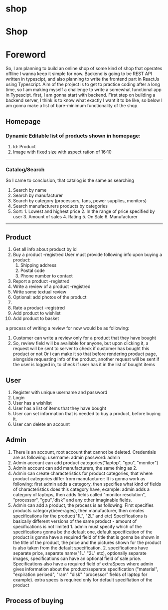 # shop

# Shop

# Foreword

So, I am planning to build an online shop of some kind of shop that operates offline
I wanna keep it simple for now.
Backend is going to be REST API written in typescipt, and also planning to write the frontend part in ReactJs using Typescript.
Aim of the project is to get to practice coding after a long time, so I am making myself a challenge to write a somewhat functional app in Typescipt.
first, I am gonna start with backend. First step on building a backend server, I think is to know what exactly I want it to be like, so below I am gonna make a list of bare-minimum functionality of the shop.

## Homepage

### Dynamic Editable list of products shown in homepage:

1. Id: Product
2. Image with fixed size with aspect ration of 16:10

---

### Catalog/Search

So I came to conclusion, that catalog is the same as searching

1. Search by name
2. Search by manufacturer
3. Search by category (processors, fans, power supplies, monitors)
4. Search manufacturers products by categories
5. Sort: 1. Lowest and highest price 2. In the range of price specified by user 3. Amount of sales 4. Rating 5. On Sale 6. Manufacturer

---

## Product

1. Get all info about product by id
2. Buy a product -registred
   User must provide following info upon buying a product:
    1. Shipping address
    2. Postal code
    3. Phone number to contact
3. Report a product -registred
4. Write a review of a product -registred
5. Write some textual review
6. Optional: add photos of the product
7.
8. Rate a product -registred
9. Add product to wishlist
10. Add product to basket

a process of writing a review for now would be as following:

1. Customer can write a review only for a product that they have bought
2. So, review field will be available for anyone, but upon clicking it, a request will be sent to server to check if customer has bought this product or not Or i can make it so that before rendering product page, alongside requesting info of the product, another request will be sent if the user is logged in, to check if user has it in the list of bought items

## User

1. Register with unique username and password
2. Login
3. User has a wishlist
4. User has a list of items that they have bought
5. User can set information that is needed to buy a product, before buying it.
6. User can delete an account

## Admin

1. There is an account, root account that cannot be deleted.
   Credentials are as following: username: admin password: admin
2. Admin account can add product categories("laptop", "gpu", "monitor")
3. Admin account can add manufacturers, the same thing as 2.
4. Admin can create characteristics for product categories, that where product categories differ from manufacturer:
   It is gonna work as following: first admin adds a category, then specifies what kind of fields of characteristics does this category have, example:
   admin adds a category of laptops, then adds fields called "monitor resolution", "processor", "gpu","disk" and any other imaginable fields.
5. Admin can add a product, the process is as following:
   First specifies products category(beverages), then manufacturer, then creates specifications for the product("1L", "2L" and etc)
   Specifications is basically different versions of the same product - amount of specifications is not limited 1. admin must specify which of the specifications gonna be the default one, default specification of the product is gonna have a required field of title that is gonna be shown in the title of the product, the price and the pictures shown for the product is also taken from the default specification. 2. specifications have separate price, separate name("1L" "2L" etc), optionally separate images, specifications can have an optional field of sale price. Specifications also have a required field of extraSpecs where admin gives information about the product/separate specification ("material", "expiration perioed", "ram" "disk" "processor" fields of laptop for example). extra specs is required only for default specifiation of the product

## Process of buying
